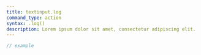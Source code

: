```yaml
---
title: textinput.log
command_type: action
syntax: .log()
description: Lorem ipsum dolor sit amet, consectetur adipiscing elit.
---
```


```javascript
// example
```